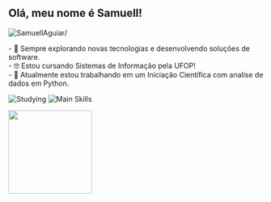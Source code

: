 ## Olá, meu nome é <strong>Samuell!</strong>
<p align="left"> <img src=https://komarev.com/ghpvc/?username=SamuellAguiar alt=SamuellAguiar/> </p>
<p>
  - 🤔 Sempre explorando novas tecnologias e desenvolvendo soluções de software. <br>
  - 🤓 Estou cursando Sistemas de Informação pela UFOP!<br>
  - 🔭 Atualmente estou trabalhando em um Iniciação Científica com analíse de dados em Python.
  <br>
</p>

<img src="https://github-readme-tech-stack.vercel.app/api/cards?title=Studying&fontSize=16&lineCount=1&line1=react%2Creact%2C971d1d%3Btypescript%2Ctypescript%2C2d928e%3B" alt="Studying" />

<img src="https://github-readme-tech-stack.vercel.app/api/cards?title=Main+Skills&fontSize=16&lineCount=1&line1=html5%2Chtml5%2Cb96022%3Bcss3%2Ccss3%2C3673ad%3Bjavascript%2Cjavascript%2Cf8fa1c%3Bjava%2Cjava%2Cf29e59%3B" alt="Main Skills" />
<p align="center">
<a href="https://github.com/SamuellAguiar">
  <img align="left" height="165" src="https://github-readme-stats.vercel.app/api?username=SamuellAguiar&theme=merko&show_icons=true&count_private=true&include_all_commits=true" />
</a>
</p>
<br>
